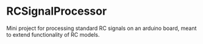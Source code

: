 # RCSignalProcessor
Mini project for processing standard RC signals on an arduino board, meant to extend functionality of RC models.
